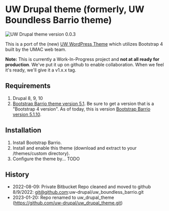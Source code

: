 # UW Drupal theme (formerly, UW Boundless Barrio theme)

![UW Drupal theme version 0.0.3](https://img.shields.io/static/v1?label=version&message=v0.0.3&color=green)

This is a port of the (new) [UW WordPress Theme](https://github.com/uweb/uw_wp_theme) which utilizes Bootstrap 4 built by the UMAC web team.

**Note:** This is currently a Work-In-Progress project and **not at all ready for production**. We've put it up on github to enable collaboration. When we feel it's ready, we'll give it a v1.x.x tag.

## Requirements

1. Drupal 8, 9, 10
2. [Bootstrap Barrio theme version 5.1](https://www.drupal.org/project/bootstrap_barrio). Be sure to get a version that is a "Bootstrap 4 version". As of today, this is version [Bootstrap Barrio version 5.1.10](https://www.drupal.org/project/bootstrap_barrio/releases/5.1.10).

## Installation

1. Install Bootstrap Barrio.
2. Install and enable this theme (download and extract to your /themes/custom directory).
3. Configure the theme by... TODO

## History

- 2022-08-09: Private Bitbucket Repo cleaned and moved to github 8/9/2022: git@github.com:uw-drupal/uw_boundless_barrio.git
- 2023-01-20: Repo renamed to uw_drupal_theme (https://github.com/uw-drupal/uw_drupal_theme.git)
